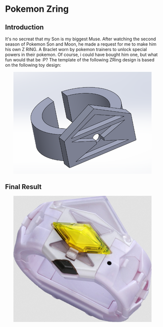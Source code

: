 # Pokemon Zring

## Introduction
It's no secreat that my Son is my biggest Muse.  After watching the second season of Pokemon Son and Moon, he made a request for me to make him his own Z RING.  A Braclet worn by pokemon trainers to unlock special powers in their pokemon.  Of course, i could have bought him one, but what fun would that be :P?  The template of the following ZRing design is based on the following toy design:
<div align="center"><img src="image/zring.png" width = "450" alt="solidworks image capture" align=center /> </div>

## Final Result
<div align="center"><img src="image/zring toy.png" width = "450" alt="solidworks image capture" align=center /> </div>